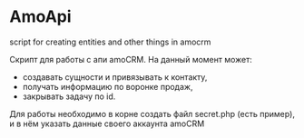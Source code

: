 # AmoApi
script for creating entities and other things in amocrm

Скрипт для работы с апи amoCRM.
На данный момент может:
- создавать сущности и привязывать к контакту,
- получать информацию по воронке продаж,
- закрывать задачу по id.

Для работы необходимо в корне создать файл secret.php (есть пример), и в нём указать данные своего аккаунта amoCRM